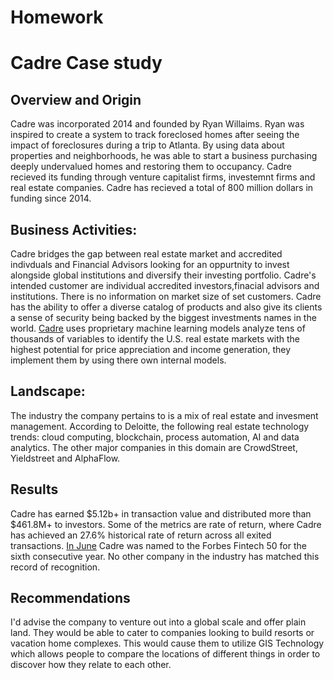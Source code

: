 # Homework
# **Cadre Case study**

## Overview and Origin
 

   Cadre was incorporated 2014 and founded by Ryan Willaims. Ryan was inspired to create a system to track foreclosed homes after seeing the impact of foreclosures during a trip to Atlanta. By using data about properties and neighborhoods, he was able to start a business purchasing deeply undervalued homes and restoring them to occupancy. Cadre recieved its funding through venture capitalist firms, investemnt firms and real estate companies. Cadre has recieved a total of 800 million dollars in funding since 2014.


## Business Activities:

   Cadre bridges the gap between real estate market and accredited indivduals and Financial Advisors looking for an oppurtnity to invest alongside global institutions and diversify their investing portfolio. Cadre's intended customer are individual accredited investors,finacial advisors and institutions. There is no information on market size of set customers. Cadre has the ability to offer a diverse catalog of products and also give its clients a sense of security being backed by the biggest investments names in the world. [Cadre](https://cadre.com/our-company) uses proprietary machine learning models analyze tens of thousands of variables to identify the U.S. real estate markets with the highest potential for price appreciation and income generation, they implement them by using there own internal models. 

## Landscape:

The industry the company pertains to is a mix of real estate and invesment management. According to Deloitte, the following real estate technology trends: cloud computing, blockchain, process automation, AI and data analytics. The other major companies in this domain are CrowdStreet, Yieldstreet and AlphaFlow.


## Results

Cadre has earned $5.12b+ in transaction value and distributed more than $461.8M+ to investors. Some of the metrics are rate of return, where Cadre has achieved an 27.6% historical rate of return across all exited transactions. [In June](https://cadre.com/insights/forbes-fintech-50-for-six-years-running/) Cadre was named to the Forbes Fintech 50 for the sixth consecutive year. No other company in the industry has matched this record of recognition.

## Recommendations

I'd advise the company to venture out into a global scale and offer plain land. They would be able to cater to companies looking to build resorts or vacation home complexes. This would cause them to utilize GIS Technology which allows people to compare the locations of different things in order to discover how they relate to each other. 
